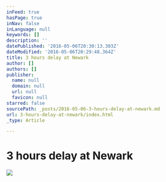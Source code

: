 ```yaml
---
inFeed: true
hasPage: true
inNav: false
inLanguage: null
keywords: []
description: ''
datePublished: '2016-05-06T20:30:13.303Z'
dateModified: '2016-05-06T20:29:48.364Z'
title: 3 hours delay at Newark
author: []
authors: []
publisher:
  name: null
  domain: null
  url: null
  favicon: null
starred: false
sourcePath: _posts/2016-05-06-3-hours-delay-at-newark.md
url: 3-hours-delay-at-newark/index.html
_type: Article

---
```

# 3 hours delay at Newark
![](https://the-grid-user-content.s3-us-west-2.amazonaws.com/c01b5ef7-b2f1-4f45-b922-9b840880110a.jpg)